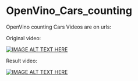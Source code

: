 # OpenVino_Cars_counting
OpenVino counting Cars
Videos are on urls:

Original video: 

[![IMAGE ALT TEXT HERE](https://img.youtube.com/vi/ayMn05QY_UY/0.jpg)](https://www.youtube.com/watch?v=ayMn05QY_UY)

Result video: 

[![IMAGE ALT TEXT HERE](https://img.youtube.com/vi/xFJue6uXx2w/0.jpg)](https://www.youtube.com/watch?v=xFJue6uXx2w)
